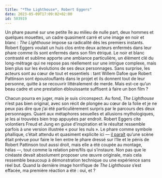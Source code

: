 ```yaml
---
title: "*The Lighthouse*, Robert Eggers"
date: 2023-05-09T17:09:02+02:00
id: 503919 
---
```


Un phare paumé sur une petite île au milieu de nulle part, deux hommes et quelques mouettes, un cadre quasiment carré et une image en noir et blanc : *The Lighthouse* impose sa radicalité dès les premiers instants. Robert Eggers voulait un huis clos entre deux acteurs enfermés dans leur phare comme ils sont enfermés dans son film étriqué. Le noir et blanc contrasté et sublime apporte une ambiance particulière, un élément clé du long-métrage qui ne repose pas réellement sur une intrigue complexe, mais bien plus sur les évolutions de ses deux personnages. Sans surprise, les acteurs sont au cœur de tout et essentiels : tant Willem Dafoe que Robert Pattinson sont époustouflants dans le projet et ils donnent tout de leur personne, quitte à se recouvrir littéralement de merde. Mais est-ce qu’un beau cadre et une prestation éblouissante suffisent à faire un bon film ?

Chacun pourra en juger, mais je suis circonspect. Au fond, *The Lighthouse* n’est pas bien original, avec son récit de plongée au cœur de la folie et je ne peux pas dire que j’ai été particulièrement surpris par le parcours des deux personnages. Quant aux métaphores sexuelles et allusions mythologiques, je les ai trouvées bien trop appuyées par endroit. Robert Eggers cite volontiers Freud et Jung en guise d’inspiration et le résultat ressemble parfois à une version illustrée « pour les nuls ». Le phare comme symbole phallique, c’était attendu et quasiment explicite ici — [il paraît](https://en.wikipedia.org/wiki/The_Lighthouse_(2019_film)#Psychoanalysis) qu’une scène était prévue pour faire le lien entre le phare dressé sur l’île et le pénis de Robert Pattinson tout aussi droit, mais elle a été coupée au montage, hélas —, tout comme la relation père/fils qui s’instaure. Non pas que le cinéaste devait absolument proposer une œuvre originale, mais cela ressemble beaucoup à démonstration technique ou une expérience sans réel but. Quand la dernière image horrifique de *The Lighthouse* s’est effacée, ma première réaction a été : oui, et ? 


